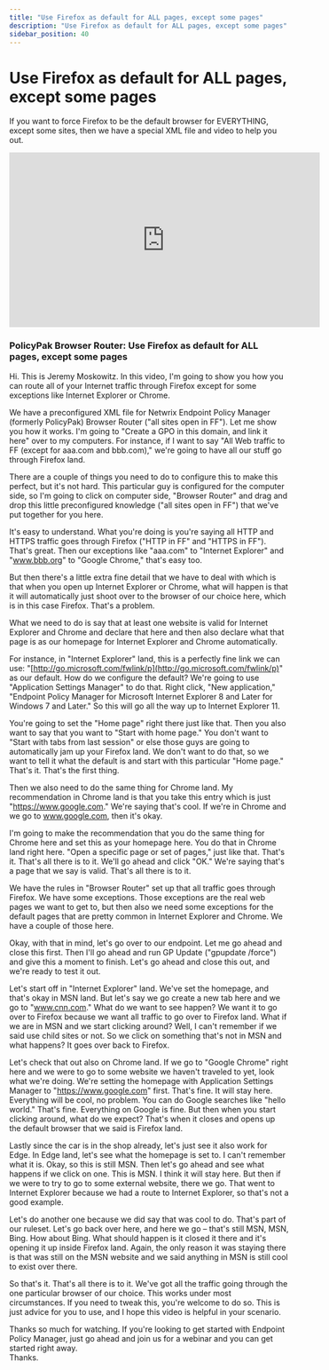 ```yaml
---
title: "Use Firefox as default for ALL pages, except some pages"
description: "Use Firefox as default for ALL pages, except some pages"
sidebar_position: 40
---
```

# Use Firefox as default for ALL pages, except some pages

If you want to force Firefox to be the default browser for EVERYTHING, except some sites, then we
have a special XML file and video to help you out.

<iframe width="560" height="315" src="https://www.youtube.com/embed/dz3vVMsi7x0" title="Endpoint Policy Manager Browser Router: Use Firefox as default for ALL pages, except some pages" frameborder="0" allow="accelerometer; autoplay; clipboard-write; encrypted-media; gyroscope; picture-in-picture; web-share" allowfullscreen="1"></iframe>

### PolicyPak Browser Router: Use Firefox as default for ALL pages, except some pages

Hi. This is Jeremy Moskowitz. In this video, I'm going to show you how you can route all of your
Internet traffic through Firefox except for some exceptions like Internet Explorer or Chrome.

We have a preconfigured XML file for Netwrix Endpoint Policy Manager (formerly PolicyPak) Browser
Router ("all sites open in FF"). Let me show you how it works. I'm going to "Create a GPO in this
domain, and link it here" over to my computers. For instance, if I want to say "All Web traffic to
FF (except for aaa.com and bbb.com)," we're going to have all our stuff go through Firefox land.

There are a couple of things you need to do to configure this to make this perfect, but it's not
hard. This particular guy is configured for the computer side, so I'm going to click on computer
side, "Browser Router" and drag and drop this little preconfigured knowledge ("all sites open in
FF") that we've put together for you here.

It's easy to understand. What you're doing is you're saying all HTTP and HTTPS traffic goes through
Firefox ("HTTP in FF" and "HTTPS in FF"). That's great. Then our exceptions like "aaa.com" to
"Internet Explorer" and "www.bbb.org" to "Google Chrome," that's easy too.

But then there's a little extra fine detail that we have to deal with which is that when you open up
Internet Explorer or Chrome, what will happen is that it will automatically just shoot over to the
browser of our choice here, which is in this case Firefox. That's a problem.

What we need to do is say that at least one website is valid for Internet Explorer and Chrome and
declare that here and then also declare what that page is as our homepage for Internet Explorer and
Chrome automatically.

For instance, in "Internet Explorer" land, this is a perfectly fine link we can use:
"[http://go.microsoft.com/fwlink/p](http://go.microsoft.com/fwlink/p)" as our default. How do we
configure the default? We're going to use "Application Settings Manager" to do that. Right click,
"New application," "Endpoint Policy Manager for Microsoft Internet Explorer 8 and Later for Windows
7 and Later." So this will go all the way up to Internet Explorer 11.

You're going to set the "Home page" right there just like that. Then you also want to say that you
want to "Start with home page." You don't want to "Start with tabs from last session" or else those
guys are going to automatically jam up your Firefox land. We don't want to do that, so we want to
tell it what the default is and start with this particular "Home page." That's it. That's the first
thing.

Then we also need to do the same thing for Chrome land. My recommendation in Chrome land is that you
take this entry which is just "https://www.google.com." We're saying that's cool. If we're in Chrome
and we go to www.google.com, then it's okay.

I'm going to make the recommendation that you do the same thing for Chrome here and set this as your
homepage here. You do that in Chrome land right here. "Open a specific page or set of pages," just
like that. That's it. That's all there is to it. We'll go ahead and click "OK." We're saying that's
a page that we say is valid. That's all there is to it.

We have the rules in "Browser Router" set up that all traffic goes through Firefox. We have some
exceptions. Those exceptions are the real web pages we want to get to, but then also we need some
exceptions for the default pages that are pretty common in Internet Explorer and Chrome. We have a
couple of those here.

Okay, with that in mind, let's go over to our endpoint. Let me go ahead and close this first. Then
I'll go ahead and run GP Update ("gpupdate /force") and give this a moment to finish. Let's go ahead
and close this out, and we're ready to test it out.

Let's start off in "Internet Explorer" land. We've set the homepage, and that's okay in MSN land.
But let's say we go create a new tab here and we go to "www.cnn.com." What do we want to see happen?
We want it to go over to Firefox because we want all traffic to go over to Firefox land. What if we
are in MSN and we start clicking around? Well, I can't remember if we said use child sites or not.
So we click on something that's not in MSN and what happens? It goes over back to Firefox.

Let's check that out also on Chrome land. If we go to "Google Chrome" right here and we were to go
to some website we haven't traveled to yet, look what we're doing. We're setting the homepage with
Application Settings Manager to "https://www.google.com" first. That's fine. It will stay here.
Everything will be cool, no problem. You can do Google searches like "hello world." That's fine.
Everything on Google is fine. But then when you start clicking around, what do we expect? That's
when it closes and opens up the default browser that we said is Firefox land.

Lastly since the car is in the shop already, let's just see it also work for Edge. In Edge land,
let's see what the homepage is set to. I can't remember what it is. Okay, so this is still MSN. Then
let's go ahead and see what happens if we click on one. This is MSN. I think it will stay here. But
then if we were to try to go to some external website, there we go. That went to Internet Explorer
because we had a route to Internet Explorer, so that's not a good example.

Let's do another one because we did say that was cool to do. That's part of our ruleset. Let's go
back over here, and here we go – that's still MSN, MSN, Bing. How about Bing. What should happen is
it closed it there and it's opening it up inside Firefox land. Again, the only reason it was staying
there is that was still on the MSN website and we said anything in MSN is still cool to exist over
there.

So that's it. That's all there is to it. We've got all the traffic going through the one particular
browser of our choice. This works under most circumstances. If you need to tweak this, you're
welcome to do so. This is just advice for you to use, and I hope this video is helpful in your
scenario.

Thanks so much for watching. If you're looking to get started with Endpoint Policy Manager, just go
ahead and join us for a webinar and you can get started right away.  
Thanks.
